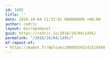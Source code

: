 ```yaml
---
id: 1495
title: ''
date: 2018-10-04 11:33:01.000000000 +00:00
author: cedric
layout: micropubpost
guid: https://cedric.io/2018/10/04/1495/
permalink: "/2018/10/04/1495/"
mf-repost-of:
- https://mamot.fr/@ploum/100805593142519568
---
```

